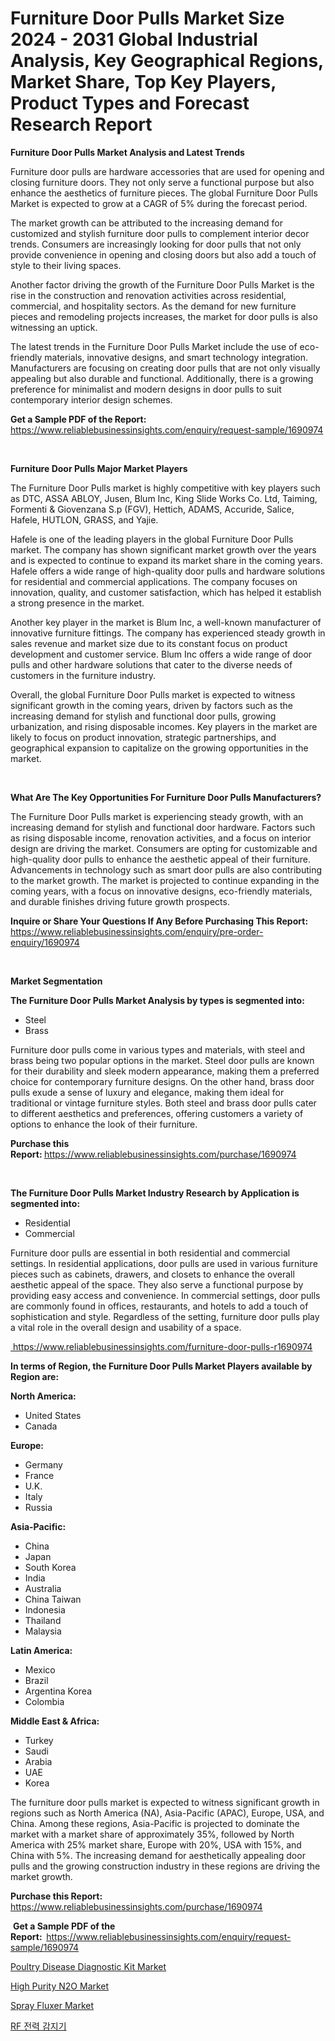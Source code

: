 <p><h1>Furniture Door Pulls Market Size 2024 - 2031 Global Industrial Analysis, Key Geographical Regions, Market Share, Top Key Players, Product Types and Forecast Research Report</h1></p><p><strong>Furniture Door Pulls Market Analysis and Latest Trends</strong></p>
<p><p>Furniture door pulls are hardware accessories that are used for opening and closing furniture doors. They not only serve a functional purpose but also enhance the aesthetics of furniture pieces. The global Furniture Door Pulls Market is expected to grow at a CAGR of 5% during the forecast period. </p><p>The market growth can be attributed to the increasing demand for customized and stylish furniture door pulls to complement interior decor trends. Consumers are increasingly looking for door pulls that not only provide convenience in opening and closing doors but also add a touch of style to their living spaces. </p><p>Another factor driving the growth of the Furniture Door Pulls Market is the rise in the construction and renovation activities across residential, commercial, and hospitality sectors. As the demand for new furniture pieces and remodeling projects increases, the market for door pulls is also witnessing an uptick.</p><p>The latest trends in the Furniture Door Pulls Market include the use of eco-friendly materials, innovative designs, and smart technology integration. Manufacturers are focusing on creating door pulls that are not only visually appealing but also durable and functional. Additionally, there is a growing preference for minimalist and modern designs in door pulls to suit contemporary interior design schemes.</p></p>
<p><strong>Get a Sample PDF of the Report:&nbsp;</strong> <a href="https://www.reliablebusinessinsights.com/enquiry/request-sample/1690974">https://www.reliablebusinessinsights.com/enquiry/request-sample/1690974</a></p>
<p>&nbsp;</p>
<p><strong>Furniture Door Pulls Major Market Players</strong></p>
<p><p>The Furniture Door Pulls market is highly competitive with key players such as DTC, ASSA ABLOY, Jusen, Blum Inc, King Slide Works Co. Ltd, Taiming, Formenti & Giovenzana S.p (FGV), Hettich, ADAMS, Accuride, Salice, Hafele, HUTLON, GRASS, and Yajie.</p><p>Hafele is one of the leading players in the global Furniture Door Pulls market. The company has shown significant market growth over the years and is expected to continue to expand its market share in the coming years. Hafele offers a wide range of high-quality door pulls and hardware solutions for residential and commercial applications. The company focuses on innovation, quality, and customer satisfaction, which has helped it establish a strong presence in the market.</p><p>Another key player in the market is Blum Inc, a well-known manufacturer of innovative furniture fittings. The company has experienced steady growth in sales revenue and market size due to its constant focus on product development and customer service. Blum Inc offers a wide range of door pulls and other hardware solutions that cater to the diverse needs of customers in the furniture industry.</p><p>Overall, the global Furniture Door Pulls market is expected to witness significant growth in the coming years, driven by factors such as the increasing demand for stylish and functional door pulls, growing urbanization, and rising disposable incomes. Key players in the market are likely to focus on product innovation, strategic partnerships, and geographical expansion to capitalize on the growing opportunities in the market.</p></p>
<p>&nbsp;</p>
<p><strong>What Are The Key Opportunities For Furniture Door Pulls Manufacturers?</strong></p>
<p><p>The Furniture Door Pulls market is experiencing steady growth, with an increasing demand for stylish and functional door hardware. Factors such as rising disposable income, renovation activities, and a focus on interior design are driving the market. Consumers are opting for customizable and high-quality door pulls to enhance the aesthetic appeal of their furniture. Advancements in technology such as smart door pulls are also contributing to the market growth. The market is projected to continue expanding in the coming years, with a focus on innovative designs, eco-friendly materials, and durable finishes driving future growth prospects.</p></p>
<p><strong>Inquire or Share Your Questions If Any Before Purchasing This Report:</strong> <a href="https://www.reliablebusinessinsights.com/enquiry/pre-order-enquiry/1690974">https://www.reliablebusinessinsights.com/enquiry/pre-order-enquiry/1690974</a></p>
<p>&nbsp;</p>
<p><strong>Market Segmentation</strong></p>
<p><strong>The Furniture Door Pulls Market Analysis by types is segmented into:</strong></p>
<p><ul><li>Steel</li><li>Brass</li></ul></p>
<p><p>Furniture door pulls come in various types and materials, with steel and brass being two popular options in the market. Steel door pulls are known for their durability and sleek modern appearance, making them a preferred choice for contemporary furniture designs. On the other hand, brass door pulls exude a sense of luxury and elegance, making them ideal for traditional or vintage furniture styles. Both steel and brass door pulls cater to different aesthetics and preferences, offering customers a variety of options to enhance the look of their furniture.</p></p>
<p><strong>Purchase this Report:&nbsp;</strong><a href="https://www.reliablebusinessinsights.com/purchase/1690974">https://www.reliablebusinessinsights.com/purchase/1690974</a></p>
<p>&nbsp;</p>
<p><strong>The Furniture Door Pulls Market Industry Research by Application is segmented into:</strong></p>
<p><ul><li>Residential</li><li>Commercial</li></ul></p>
<p><p>Furniture door pulls are essential in both residential and commercial settings. In residential applications, door pulls are used in various furniture pieces such as cabinets, drawers, and closets to enhance the overall aesthetic appeal of the space. They also serve a functional purpose by providing easy access and convenience. In commercial settings, door pulls are commonly found in offices, restaurants, and hotels to add a touch of sophistication and style. Regardless of the setting, furniture door pulls play a vital role in the overall design and usability of a space.</p></p>
<p><a href="https://www.reliablebusinessinsights.com/furniture-door-pulls-r1690974">&nbsp;https://www.reliablebusinessinsights.com/furniture-door-pulls-r1690974</a></p>
<p><strong>In terms of Region, the Furniture Door Pulls Market Players available by Region are:</strong></p>
<p>
    <p> <strong> North America: </strong>
        <ul>
            <li>United States</li>
            <li>Canada</li>
        </ul>
        </p> 
    <p> <strong> Europe: </strong>
        <ul>
            <li>Germany</li>
            <li>France</li>
            <li>U.K.</li>
            <li>Italy</li>
            <li>Russia</li>
        </ul>
        </p> 
    <p> <strong> Asia-Pacific: </strong>
        <ul>
            <li>China</li>
            <li>Japan</li>
            <li>South Korea</li>
            <li>India</li>
            <li>Australia</li>
            <li>China Taiwan</li>
            <li>Indonesia</li>
            <li>Thailand</li>
            <li>Malaysia</li>
        </ul>
        </p> 
    <p> <strong> Latin America: </strong>
        <ul>
            <li>Mexico</li>
            <li>Brazil</li>
            <li>Argentina Korea</li>
            <li>Colombia</li>
        </ul>
        </p> 
    <p> <strong> Middle East & Africa: </strong>
        <ul>
            <li>Turkey</li>
            <li>Saudi</li>
            <li>Arabia</li>
            <li>UAE</li>
            <li>Korea</li>
        </ul>
    </p>
    </p>
<p><p>The furniture door pulls market is expected to witness significant growth in regions such as North America (NA), Asia-Pacific (APAC), Europe, USA, and China. Among these regions, Asia-Pacific is projected to dominate the market with a market share of approximately 35%, followed by North America with 25% market share, Europe with 20%, USA with 15%, and China with 5%. The increasing demand for aesthetically appealing door pulls and the growing construction industry in these regions are driving the market growth.</p></p>
<p><strong>Purchase this Report: </strong><a href="https://www.reliablebusinessinsights.com/purchase/1690974">https://www.reliablebusinessinsights.com/purchase/1690974</a></p>
<p>&nbsp;<strong>Get a Sample PDF of the Report:&nbsp;&nbsp;</strong><a href="https://www.reliablebusinessinsights.com/enquiry/request-sample/1690974">https://www.reliablebusinessinsights.com/enquiry/request-sample/1690974</a></p>
<p><strong></strong></p>
<p><p><a href="https://github.com/susanjprice2023/Market-Research-Report-List-2/blob/main/poultry-disease-diagnostic-kit-market.md">Poultry Disease Diagnostic Kit Market</a></p><p><a href="https://medium.com/@othaleffler2008/global-high-purity-n2o-market-opportunities-and-forecast-for-period-from-2024-to-2031-0427a14892d3">High Purity N2O Market</a></p><p><a href="https://medium.com/@samleffler/global-spray-fluxer-market-focus-on-application-end-use-industry-type-equipment-and-region-86b5f9d67aeb">Spray Fluxer Market</a></p><p><a href="https://github.com/vseigx30c9a1j/Market-Research-Report-List-3/blob/main/6704788186057.md">RF 전력 감지기</a></p></p>